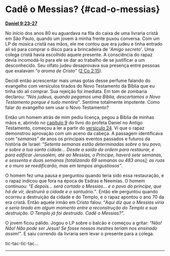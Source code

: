 # Cadê o Messias? {#cad-o-messias}

[**Daniel 9:23-27**](http://bibliaonline.com.br/acf/dn/9/23-27)

No início dos anos 80 eu aguardava na fila do caixa de uma livraria cristã em São Paulo, quando um jovem à minha frente puxou conversa. Com um LP de música cristã nas mãos, ele me contou que era judeu e tinha entrado ali só para comprar o disco para a brincadeira de ‘_Amigo secreto’_. Uma colega cristã havia escolhido aquele presente. A consciência do rapaz devia incomodá-lo para ele se dar ao trabalho de se justificar a um desconhecido. Seu olfato judeu desaprovava sua presença entre pessoas que exalavam “_o aroma de Cristo”_ ([2 Co 2:15](http://bibliaonline.com.br/acf/2co/2/15)).

Decidi então acrescentar mais umas gotas desse perfume falando do evangelho com versículos tirados do Novo Testamento da Bíblia que eu tinha ido ali comprar. Sua rejeição foi imediata. Em tom de zombaria declarou: “_Nós judeus, quando pegamos uma Bíblia, descartamos o Novo Testamento porque é tudo mentira”_. Sentime totalmente impotente. Como falar do evangelho sem usar o Novo Testamento?

Então um homem atrás de mim pediu licença, pegou a Bíblia de minhas mãos e, abrindo no [capítulo 9](http://bibliaonline.com.br/acf/dn/9) do livro do profeta Daniel no Antigo Testamento, começou a ler a partir do [versículo 24](http://bibliaonline.com.br/acf/dn/9/24-27). Vi que o rapaz demonstrou aprovação com um aceno da cabeça. A passagem identificava com “_semanas”_ de anos os principais eventos passados e futuros da história de Israel: “_Setenta semanas estão determinadas sobre o teu povo, e sobre a tua santa cidade... Desde a saída da ordem para restaurar, e para edificar Jerusalém, até ao Messias, o Príncipe, haverá sete semanas, e sessenta e duas semanas [totalizando 69 semanas ou 483 anos]; as ruas e o muro se reedificarão, mas em tempos angustiosos”_.

O homem fez uma pausa e perguntou quando teria sido essa restauração, e o rapaz indicou que fora na época de Esdras e Neemias. O homem continuou: “_E depois... será cortado o Messias... e o povo do príncipe, que há de vir, destruirá a cidade e o santuário.”_. Então ele perguntou quando ocorreu a destruição da cidade e do Templo, e o rapaz apontou o ano 70 da era cristã. Então aquele irmão em Cristo falou: “_Aqui diz que o Messias viria e seria tirado em algum momento entre a reconstrução do Templo e sua destruição. O Templo já foi destruído. Cadê o Messias?”_.

O jovem ficou pálido. Jogou o LP sobre o balcão e começou a gritar: “_Não! Não! Não pode ser Jesus! Se fosse nossos mestres teriam nos ensinado assim!”_. E saiu correndo da livraria sem levar o presente para a colega.

tic-tac-tic-tac...

*****